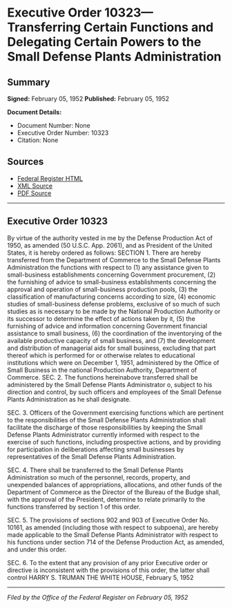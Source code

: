 # Executive Order 10323—Transferring Certain Functions and Delegating Certain Powers to the Small Defense Plants Administration

## Summary

**Signed:** February 05, 1952
**Published:** February 05, 1952

**Document Details:**
- Document Number: None
- Executive Order Number: 10323
- Citation: None

## Sources
- [Federal Register HTML](https://www.presidency.ucsb.edu/documents/executive-order-10323-transferring-certain-functions-and-delegating-certain-powers-the)
- [XML Source](None)
- [PDF Source](None)

---

## Executive Order 10323

By virtue of the authority vested in me by the Defense Production Act of 1950, as amended (50 U.S.C. App. 2061), and as President of the United States, it is hereby ordered as follows:
SECTION 1. There are hereby transferred from the Department of Commerce to the Small Defense Plants Administration the functions with respect to
    (1) any assistance given to small-business establishments concerning Government procurement,
    (2) the furnishing of advice to small-business establishments concerning the approval and operation of small-business production pools,
    (3) the classification of manufacturing concerns according to size,
    (4) economic studies of small-business defense problems, exclusive of so much of such studies as is necessary to be made by the National Production Authority or its successor to determine the effect of actions taken by it,
    (5) the furnishing of advice and information concerning Government financial assistance to small business,
    (6) the coordination of the inventorying of the available productive capacity of small business, and
    (7) the development and distribution of managerial aids for small business, excluding that part thereof which is performed for or otherwise relates to educational institutions which were on December 1, 1951, administered by the Office of Small Business in the national Production Authority, Department of Commerce.
SEC. 2. The functions hereinabove transferred shall be administered by the Small Defense Plants Administrator o, subject to his direction and control, by such officers and employees of the Small Defense Plants Administration as he shall designate.

SEC. 3. Officers of the Government exercising functions which are pertinent to the responsibilities of the Small Defense Plants Administration shall facilitate the discharge of those responsibilities by keeping the Small Defense Plants Administrator currently informed with respect to the exercise of such functions, including prospective actions, and by providing for participation in deliberations affecting small businesses by representatives of the Small Defense Plants Administration.

SEC. 4. There shall be transferred to the Small Defense Plants Administration so much of the personnel, records, property, and unexpended balances of appropriations, allocations, and other funds of the Department of Commerce as the Director of the Bureau of the Budge shall, with the approval of the President, determine to relate primarily to the functions transferred by section 1 of this order.

SEC. 5. The provisions of sections 902 and 903 of Executive Order No. 10161, as amended (including those with respect to subpoena), are hereby made applicable to the Small Defense Plants Administrator with respect to his functions under section 714 of the Defense Production Act, as amended, and under this order.

SEC. 6. To the extent that any provision of any prior Executive order or directive is inconsistent with the provisions of this order, the latter shall control
HARRY S. TRUMAN
THE WHITE HOUSE,
February 5, 1952

---

*Filed by the Office of the Federal Register on February 05, 1952*
